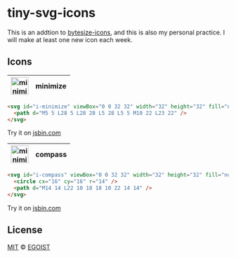 # tiny-svg-icons

This is an addtion to [bytesize-icons](https://github.com/danklammer/bytesize-icons), and this is also my personal practice. I will make at least one new icon each week.

## Icons

<img src="https://cdn.rawgit.com/egoist/tiny-svg-icons/master/dist/minimize.svg" alt="minimize" width="40" />|minimize
---|---

```html
<svg id="i-minimize" viewBox="0 0 32 32" width="32" height="32" fill="none" stroke="currentcolor" stroke-linecap="round" stroke-linejoin="round" stroke-width="4.25%">
  <path d="M5 5 L28 5 L28 28 L5 28 L5 5 M10 22 L23 22" />
</svg>
```

Try it on [jsbin.com](http://jsbin.com/qafexet/edit?html,output)

<img src="https://cdn.rawgit.com/egoist/tiny-svg-icons/master/dist/compass.svg" alt="minimize" width="40" />|compass
---|---

```html
<svg id="i-compass" viewBox="0 0 32 32" width="32" height="32" fill="none" stroke="currentcolor" stroke-linecap="round" stroke-linejoin="round" stroke-width="4.25%">
  <circle cx="16" cy="16" r="14" />
  <path d="M14 14 L22 10 18 18 10 22 14 14" />
</svg>
```

Try it on [jsbin.com](http://jsbin.com/zepaqov/edit?html,output)

## License

[MIT](https://egoist.mit-license.org/) &copy; [EGOIST](https://github.com/egoist)
